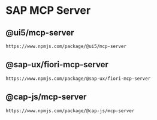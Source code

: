 # SAP MCP Server

## @ui5/mcp-server

```
https://www.npmjs.com/package/@ui5/mcp-server
```

## @sap-ux/fiori-mcp-server

```
https://www.npmjs.com/package/@sap-ux/fiori-mcp-server
```

## @cap-js/mcp-server


```
https://www.npmjs.com/package/@cap-js/mcp-server
```